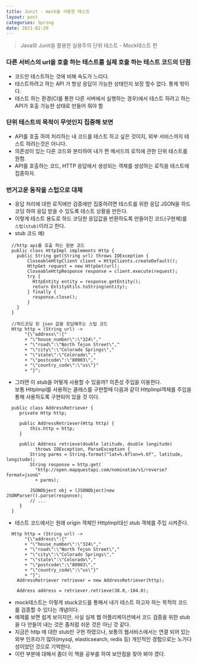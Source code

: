 ```yaml
---
title: Junit - mock을 사용한 테스트
layout: post
categories: Spring
date: 2021-02-20
---
```


> Java와 Junit을 활용한 실용주의 단위 테스트 - Mock테스트 편

### 다른 서비스의 url을 호출 하는 테스트를 실제 호출 하는 테스트 코드의 단점
 * 코드만 테스트하는 것에 비해 속도가 느리다.
 * 테스트하려고 하는 API 가 항상 응답이 가능한 상태인지 보장 할수 없다. 통제 밖이다.
 * 테스트 하는 환경(CI를 통한 다른 서버에서 실행하는 경우)에서 테스트 하려고 하는 API가 호출 가능한 상태로 만들어 줘야 함   

### 단위 테스트의 목적이 무엇인지 집중해 보면
  * API를 호출 하여 처리하는 내 코드를 테스트 하고 싶은 것이지, 외부 서비스까지 테스트 하려는것은 아니다.
  * 의존성이 있는 다른 코드와 분리하여 내가 짠 메서드의 로직에 관한 단위 테스트를 원함.
  * API를 호출하는 코드, HTTP 응답에서 생성되는 객체를 생성하는 로직을 테스트에 집중하자.

### 번거고운 동작을 스텁으로 대체
  * 응답 처리에 대한 로직에만 검증에만 집중하려면 테스트를 위한 응답 JSON을 하드 코딩 하여 응답 받을 수 있도록 테스트 상황을 만든다.
  * 이렇게 테스트 용도로 하드 코딩한 응답값을 반환하도록 만들어진 코드(구현체)를 ```스텁(stub)```이라고 한다.  
  * stub 코드 예)
  ```
    //http api를 호출 하는 원본 코드
    public class HttpImpl implements Http {
      public String get(String url) throws IOException {
          CloseableHttpClient client = HttpClients.createDefault();
          HttpGet request = new HttpGet(url);
          CloseableHttpResponse response = client.execute(request);
          try {
            HttpEntity entity = response.getEntity();
            return EntityUtils.toString(entity);
          } finally {
            response.close();
          }
      }
    }

    //하드코딩 된 json 값을 응답해주는 스텁 코드
    Http http = (String url) -> 
         "{\"address\":{"
         + "\"house_number\":\"324\","
         + "\"road\":\"North Tejon Street\","
         + "\"city\":\"Colorado Springs\","
         + "\"state\":\"Colorado\","
         + "\"postcode\":\"80903\","
         + "\"country_code\":\"us\"}"
         + "}";
  ```
  * 그러면 이 stub을 어떻게 사용할 수 있을까? 의존성 주입을 이용한다.  
    보통 HttpImpl를 사용하는 클래스를 구현할때 다음과 같이 HttpImpl객체를 주입을 통해 사용하도록 구현되어 있을 것 이다. 
   ```
     public class AddressRetriever {
        private Http http;

        public AddressRetriever(Http http) {
            this.http = http;
        }

        public Address retrieve(double latitude, double longitude)
              throws IOException, ParseException {
            String parms = String.format("lat=%.6flon=%.6f", latitude, longitude);
            String response = http.get(
              "http://open.mapquestapi.com/nominatim/v1/reverse?format=json&"
              + parms);

            JSONObject obj = (JSONObject)new JSONParser().parse(response);
            // ...
        }
     }
   ```
  * 테스트 코드에서는 원래 origin 객체인 HttpImpl대신 stub 객체를 주입 시켜준다.  
  ```
    Http http = (String url) -> 
         "{\"address\":{"
         + "\"house_number\":\"324\","
         + "\"road\":\"North Tejon Street\","
         + "\"city\":\"Colorado Springs\","
         + "\"state\":\"Colorado\","
         + "\"postcode\":\"80903\","
         + "\"country_code\":\"us\"}"
         + "}";
      AddressRetriever retriever = new AddressRetriever(http);

      Address address = retriever.retrieve(38.0,-104.0);
  ```
  * mock테스트는 이렇게 stuck코드를 통해서 내가 테스트 하고자 하는 목적의 코드를 검증할 수 있다는 개념이다.
  * 예제를 보면 쉽게 보이지만, 사실 실제 웹 어플리케이션에서 코드 검증을 위한 stub을 다 만들어 내는 것은 좀처럼 쉬운 것은 아닌 것 같다. 
  * 지금은 http 에 대한 stub만 구현 하였으나, 보통의 웹서비스에서는 연결 되어 있는 외부 인프라가 많아(mysql, elasticsearch, redis 등) 개인적인 경험으로는 노가다성이었던 것으로 기억한다.
  * 이런 부분에 대해서 좀더 이 책을 공부를 하여 보안점을 찾아 봐야 겠다.